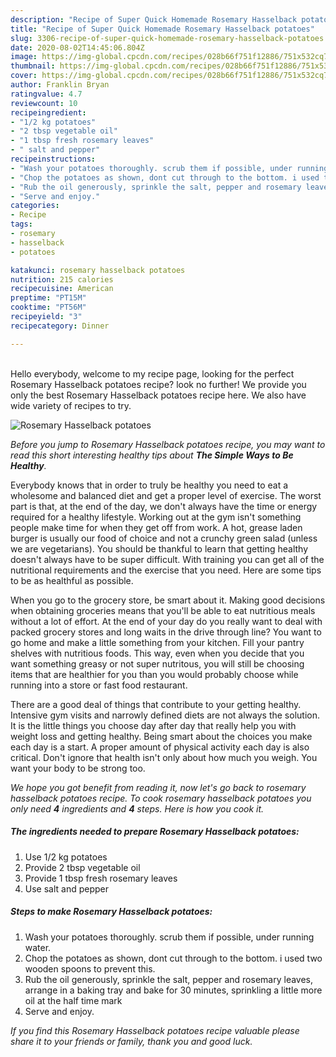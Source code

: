 ```yaml
---
description: "Recipe of Super Quick Homemade Rosemary Hasselback potatoes"
title: "Recipe of Super Quick Homemade Rosemary Hasselback potatoes"
slug: 3306-recipe-of-super-quick-homemade-rosemary-hasselback-potatoes
date: 2020-08-02T14:45:06.804Z
image: https://img-global.cpcdn.com/recipes/028b66f751f12886/751x532cq70/rosemary-hasselback-potatoes-recipe-main-photo.jpg
thumbnail: https://img-global.cpcdn.com/recipes/028b66f751f12886/751x532cq70/rosemary-hasselback-potatoes-recipe-main-photo.jpg
cover: https://img-global.cpcdn.com/recipes/028b66f751f12886/751x532cq70/rosemary-hasselback-potatoes-recipe-main-photo.jpg
author: Franklin Bryan
ratingvalue: 4.7
reviewcount: 10
recipeingredient:
- "1/2 kg potatoes"
- "2 tbsp vegetable oil"
- "1 tbsp fresh rosemary leaves"
- " salt and pepper"
recipeinstructions:
- "Wash your potatoes thoroughly. scrub them if possible, under running water."
- "Chop the potatoes as shown, dont cut through to the bottom. i used two wooden spoons to prevent this."
- "Rub the oil generously, sprinkle the salt, pepper and rosemary leaves, arrange in a baking tray and bake for 30 minutes, sprinkling a little more oil at the half time mark"
- "Serve and enjoy."
categories:
- Recipe
tags:
- rosemary
- hasselback
- potatoes

katakunci: rosemary hasselback potatoes 
nutrition: 215 calories
recipecuisine: American
preptime: "PT15M"
cooktime: "PT56M"
recipeyield: "3"
recipecategory: Dinner

---
```

<br>
Hello everybody, welcome to my recipe page, looking for the perfect Rosemary Hasselback potatoes recipe? look no further! We provide you only the best Rosemary Hasselback potatoes recipe here. We also have wide variety of recipes to try.
<br>


![Rosemary Hasselback potatoes](https://img-global.cpcdn.com/recipes/028b66f751f12886/751x532cq70/rosemary-hasselback-potatoes-recipe-main-photo.jpg)

<i>Before you jump to Rosemary Hasselback potatoes recipe, you may want to read this short interesting healthy tips about <strong>The Simple Ways to Be Healthy</strong>.</i>

Everybody knows that in order to truly be healthy you need to eat a wholesome and balanced diet and get a proper level of exercise. The worst part is that, at the end of the day, we don't always have the time or energy required for a healthy lifestyle. Working out at the gym isn't something people make time for when they get off from work. A hot, grease laden burger is usually our food of choice and not a crunchy green salad (unless we are vegetarians). You should be thankful to learn that getting healthy doesn't always have to be super difficult. With training you can get all of the nutritional requirements and the exercise that you need. Here are some tips to be as healthful as possible.

When you go to the grocery store, be smart about it. Making good decisions when obtaining groceries means that you'll be able to eat nutritious meals without a lot of effort. At the end of your day do you really want to deal with packed grocery stores and long waits in the drive through line? You want to go home and make a little something from your kitchen. Fill your pantry shelves with nutritious foods. This way, even when you decide that you want something greasy or not super nutritous, you will still be choosing items that are healthier for you than you would probably choose while running into a store or fast food restaurant.

There are a good deal of things that contribute to your getting healthy. Intensive gym visits and narrowly defined diets are not always the solution. It is the little things you choose day after day that really help you with weight loss and getting healthy. Being smart about the choices you make each day is a start. A proper amount of physical activity each day is also critical. Don't ignore that health isn't only about how much you weigh. You want your body to be strong too. 


<i>We hope you got benefit from reading it, now let's go back to rosemary hasselback potatoes recipe. To cook rosemary hasselback potatoes you only need <strong>4</strong> ingredients and <strong>4</strong> steps. Here is how you cook it.
</i>

##### The ingredients needed to prepare Rosemary Hasselback potatoes:

1. Use 1/2 kg potatoes
1. Provide 2 tbsp vegetable oil
1. Provide 1 tbsp fresh rosemary leaves
1. Use  salt and pepper


##### Steps to make Rosemary Hasselback potatoes:

1. Wash your potatoes thoroughly. scrub them if possible, under running water.
1. Chop the potatoes as shown, dont cut through to the bottom. i used two wooden spoons to prevent this.
1. Rub the oil generously, sprinkle the salt, pepper and rosemary leaves, arrange in a baking tray and bake for 30 minutes, sprinkling a little more oil at the half time mark
1. Serve and enjoy.


<i>If you find this Rosemary Hasselback potatoes recipe valuable please share it to your friends or family, thank you and good luck.</i>
